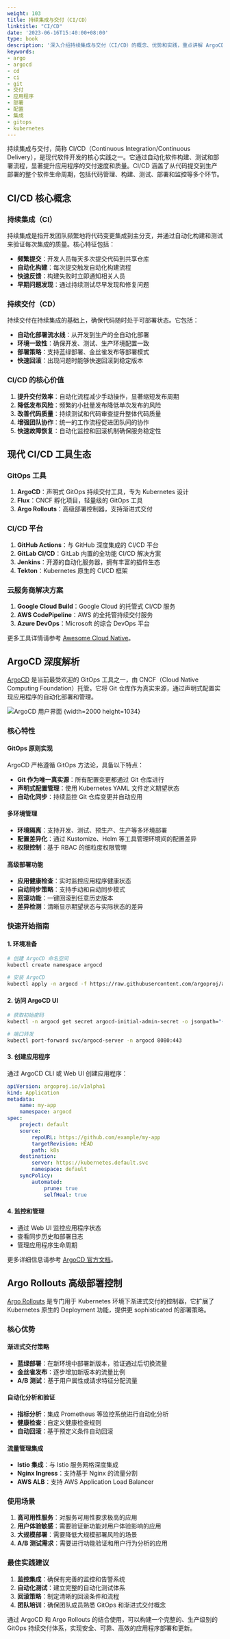 ```yaml
---
weight: 103
title: 持续集成与交付（CI/CD）
linktitle: "CI/CD"
date: '2023-06-16T15:40:00+08:00'
type: book
description: '深入介绍持续集成与交付（CI/CD）的概念、优势和实践，重点讲解 ArgoCD 和 Argo Rollouts 等 GitOps 工具在现代软件开发中的应用。'
keywords:
- argo
- argocd
- cd
- ci
- git
- 交付
- 应用程序
- 部署
- 配置
- 集成
- gitops
- kubernetes
---
```


持续集成与交付，简称 CI/CD（Continuous Integration/Continuous Delivery），是现代软件开发的核心实践之一。它通过自动化软件构建、测试和部署流程，显著提升应用程序的交付速度和质量。CI/CD 涵盖了从代码提交到生产部署的整个软件生命周期，包括代码管理、构建、测试、部署和监控等多个环节。

## CI/CD 核心概念

### 持续集成（CI）

持续集成是指开发团队频繁地将代码变更集成到主分支，并通过自动化构建和测试来验证每次集成的质量。核心特征包括：

- **频繁提交**：开发人员每天多次提交代码到共享仓库
- **自动化构建**：每次提交触发自动化构建流程
- **快速反馈**：构建失败时立即通知相关人员
- **早期问题发现**：通过持续测试尽早发现和修复问题

### 持续交付（CD）

持续交付在持续集成的基础上，确保代码随时处于可部署状态。它包括：

- **自动化部署流水线**：从开发到生产的全自动化部署
- **环境一致性**：确保开发、测试、生产环境配置一致
- **部署策略**：支持蓝绿部署、金丝雀发布等部署模式
- **快速回滚**：出现问题时能够快速回滚到稳定版本

### CI/CD 的核心价值

1. **提升交付效率**：自动化流程减少手动操作，显著缩短发布周期
2. **降低发布风险**：频繁的小批量发布降低单次发布的风险
3. **改善代码质量**：持续测试和代码审查提升整体代码质量
4. **增强团队协作**：统一的工作流程促进团队间的协作
5. **快速故障恢复**：自动化监控和回滚机制确保服务稳定性

## 现代 CI/CD 工具生态

### GitOps 工具

1. **ArgoCD**：声明式 GitOps 持续交付工具，专为 Kubernetes 设计
2. **Flux**：CNCF 孵化项目，轻量级的 GitOps 工具
3. **Argo Rollouts**：高级部署控制器，支持渐进式交付

### CI/CD 平台

1. **GitHub Actions**：与 GitHub 深度集成的 CI/CD 平台
2. **GitLab CI/CD**：GitLab 内置的全功能 CI/CD 解决方案
3. **Jenkins**：开源的自动化服务器，拥有丰富的插件生态
4. **Tekton**：Kubernetes 原生的 CI/CD 框架

### 云服务商解决方案

1. **Google Cloud Build**：Google Cloud 的托管式 CI/CD 服务
2. **AWS CodePipeline**：AWS 的全托管持续交付服务
3. **Azure DevOps**：Microsoft 的综合 DevOps 平台

更多工具详情请参考 [Awesome Cloud Native](https://jimmysong.io/awesome-cloud-native/#application-delivery)。

## ArgoCD 深度解析

[ArgoCD](https://argo-cd.readthedocs.io/en/stable/) 是当前最受欢迎的 GitOps 工具之一，由 CNCF（Cloud Native Computing Foundation）托管。它将 Git 仓库作为真实来源，通过声明式配置实现应用程序的自动化部署和管理。

![ArgoCD 用户界面](https://assets.jimmysong.io/images/book/kubernetes-handbook/devops/ci-cd/argocd-ui.webp)
{width=2000 height=1034}

### 核心特性

#### GitOps 原则实现
ArgoCD 严格遵循 GitOps 方法论，具备以下特点：
- **Git 作为唯一真实源**：所有配置变更都通过 Git 仓库进行
- **声明式配置管理**：使用 Kubernetes YAML 文件定义期望状态
- **自动化同步**：持续监控 Git 仓库变更并自动应用

#### 多环境管理
- **环境隔离**：支持开发、测试、预生产、生产等多环境部署
- **配置差异化**：通过 Kustomize、Helm 等工具管理环境间的配置差异
- **权限控制**：基于 RBAC 的细粒度权限管理

#### 高级部署功能
- **应用健康检查**：实时监控应用程序健康状态
- **自动同步策略**：支持手动和自动同步模式
- **回滚功能**：一键回滚到任意历史版本
- **差异检测**：清晰显示期望状态与实际状态的差异

### 快速开始指南

#### 1. 环境准备
```bash
# 创建 ArgoCD 命名空间
kubectl create namespace argocd

# 安装 ArgoCD
kubectl apply -n argocd -f https://raw.githubusercontent.com/argoproj/argo-cd/stable/manifests/install.yaml
```

#### 2. 访问 ArgoCD UI
```bash
# 获取初始密码
kubectl -n argocd get secret argocd-initial-admin-secret -o jsonpath="{.data.password}" | base64 -d

# 端口转发
kubectl port-forward svc/argocd-server -n argocd 8080:443
```

#### 3. 创建应用程序
通过 ArgoCD CLI 或 Web UI 创建应用程序：
```yaml
apiVersion: argoproj.io/v1alpha1
kind: Application
metadata:
    name: my-app
    namespace: argocd
spec:
    project: default
    source:
        repoURL: https://github.com/example/my-app
        targetRevision: HEAD
        path: k8s
    destination:
        server: https://kubernetes.default.svc
        namespace: default
    syncPolicy:
        automated:
            prune: true
            selfHeal: true
```

#### 4. 监控和管理
- 通过 Web UI 监控应用程序状态
- 查看同步历史和部署日志
- 管理应用程序生命周期

更多详细信息请参考 [ArgoCD 官方文档](https://argo-cd.readthedocs.io/en/stable/)。

## Argo Rollouts 高级部署控制

[Argo Rollouts](https://argoproj.github.io/rollouts/) 是专门用于 Kubernetes 环境下渐进式交付的控制器，它扩展了 Kubernetes 原生的 Deployment 功能，提供更 sophisticated 的部署策略。

### 核心优势

#### 渐进式交付策略
- **蓝绿部署**：在新环境中部署新版本，验证通过后切换流量
- **金丝雀发布**：逐步增加新版本的流量比例
- **A/B 测试**：基于用户属性或请求特征分配流量

#### 自动化分析和验证
- **指标分析**：集成 Prometheus 等监控系统进行自动化分析
- **健康检查**：自定义健康检查规则
- **自动回滚**：基于预定义条件自动回滚

#### 流量管理集成
- **Istio 集成**：与 Istio 服务网格深度集成
- **Nginx Ingress**：支持基于 Nginx 的流量分割
- **AWS ALB**：支持 AWS Application Load Balancer

### 使用场景

1. **高可用性服务**：对服务可用性要求极高的应用
2. **用户体验敏感**：需要验证新功能对用户体验影响的应用
3. **大规模部署**：需要降低大规模部署风险的场景
4. **A/B 测试需求**：需要进行功能验证和用户行为分析的应用

### 最佳实践建议

1. **监控集成**：确保有完善的监控和告警系统
2. **自动化测试**：建立完整的自动化测试体系
3. **回滚策略**：制定清晰的回滚条件和流程
4. **团队培训**：确保团队成员熟悉 GitOps 和渐进式交付概念

通过 ArgoCD 和 Argo Rollouts 的结合使用，可以构建一个完整的、生产级别的 GitOps 持续交付体系，实现安全、可靠、高效的应用程序部署和更新。
